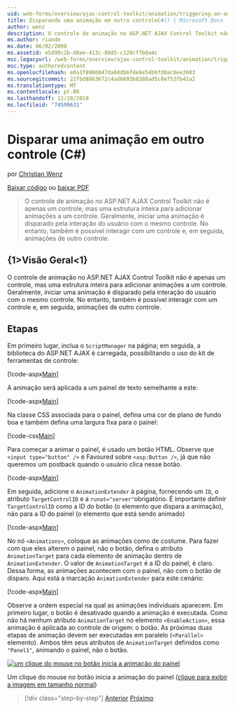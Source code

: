 ```yaml
---
uid: web-forms/overview/ajax-control-toolkit/animation/triggering-an-animation-in-another-control-cs
title: Disparando uma animação em outro controleC#() | Microsoft Docs
author: wenz
description: O controle de animação no ASP.NET AJAX Control Toolkit não é apenas um controle, mas uma estrutura inteira para adicionar animações a um controle. Geralmente, iniciando um...
ms.author: riande
ms.date: 06/02/2008
ms.assetid: e5d99c2b-d8ee-413c-80d5-c120cffb0a4c
msc.legacyurl: /web-forms/overview/ajax-control-toolkit/animation/triggering-an-animation-in-another-control-cs
msc.type: authoredcontent
ms.openlocfilehash: e0a1f8986047da04db6fde8e54b6fd0ac6ee2603
ms.sourcegitcommit: 22fbd8863672c4ad6693b8388ad5c8e753fb41a2
ms.translationtype: MT
ms.contentlocale: pt-BR
ms.lasthandoff: 11/28/2019
ms.locfileid: "74599631"
---
```

# <a name="triggering-an-animation-in-another-control-c"></a>Disparar uma animação em outro controle (C#)

por [Christian Wenz](https://github.com/wenz)

[Baixar código](https://download.microsoft.com/download/f/9/a/f9a26acd-8df4-4484-8a18-199e4598f411/Animation8.cs.zip) ou [baixar PDF](https://download.microsoft.com/download/6/7/1/6718d452-ff89-4d3f-a90e-c74ec2d636a3/animation8CS.pdf)

> O controle de animação no ASP.NET AJAX Control Toolkit não é apenas um controle, mas uma estrutura inteira para adicionar animações a um controle. Geralmente, iniciar uma animação é disparado pela interação do usuário com o mesmo controle. No entanto, também é possível interagir com um controle e, em seguida, animações de outro controle.

## <a name="overview"></a>{1&gt;Visão Geral&lt;1}

O controle de animação no ASP.NET AJAX Control Toolkit não é apenas um controle, mas uma estrutura inteira para adicionar animações a um controle. Geralmente, iniciar uma animação é disparado pela interação do usuário com o mesmo controle. No entanto, também é possível interagir com um controle e, em seguida, animações de outro controle.

## <a name="steps"></a>Etapas

Em primeiro lugar, inclua o `ScriptManager` na página; em seguida, a biblioteca do ASP.NET AJAX é carregada, possibilitando o uso do kit de ferramentas de controle:

[!code-aspx[Main](triggering-an-animation-in-another-control-cs/samples/sample1.aspx)]

A animação será aplicada a um painel de texto semelhante a este:

[!code-aspx[Main](triggering-an-animation-in-another-control-cs/samples/sample2.aspx)]

Na classe CSS associada para o painel, defina uma cor de plano de fundo boa e também defina uma largura fixa para o painel:

[!code-css[Main](triggering-an-animation-in-another-control-cs/samples/sample3.css)]

Para começar a animar o painel, é usado um botão HTML. Observe que `<input type="button" />` é Favoured sobre `<asp:Button />`, já que não queremos um postback quando o usuário clica nesse botão.

[!code-aspx[Main](triggering-an-animation-in-another-control-cs/samples/sample4.aspx)]

Em seguida, adicione o `AnimationExtender` à página, fornecendo um `ID`, o atributo `TargetControlID` e a `runat="server"`obrigatório. É importante definir `TargetControlID` como a ID do botão (o elemento que dispara a animação), não para a ID do painel (o elemento que está sendo animado)

[!code-aspx[Main](triggering-an-animation-in-another-control-cs/samples/sample5.aspx)]

No nó `<Animations>`, coloque as animações como de costume. Para fazer com que eles alterem o painel, não o botão, defina o atributo `AnimationTarget` para cada elemento de animação dentro de `AnimationExtender`. O valor de `AnimationTarget` é a ID do painel, é claro. Dessa forma, as animações acontecem com o painel, não com o botão de disparo. Aqui está a marcação `AnimationExtender` para este cenário:

[!code-aspx[Main](triggering-an-animation-in-another-control-cs/samples/sample6.aspx)]

Observe a ordem especial na qual as animações individuais aparecem. Em primeiro lugar, o botão é desativado quando a animação é executada. Como não há nenhum atributo `AnimationTarget` no elemento `<EnableAction>`, essa animação é aplicada ao controle de origem: o botão. As próximas duas etapas de animação devem ser executadas em paralelo (`<Parallel>` elemento). Ambos têm seus atributos de `AnimationTarget` definidos como `"Panel1"`, animando o painel, não o botão.

[![um clique do mouse no botão inicia a animação do painel](triggering-an-animation-in-another-control-cs/_static/image2.png)](triggering-an-animation-in-another-control-cs/_static/image1.png)

Um clique do mouse no botão inicia a animação do painel ([clique para exibir a imagem em tamanho normal](triggering-an-animation-in-another-control-cs/_static/image3.png))

> [!div class="step-by-step"]
> [Anterior](disabling-actions-during-animation-cs.md)
> [Próximo](modifying-animations-from-the-server-side-cs.md)
